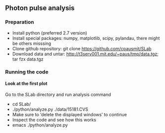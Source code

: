 ## Photon pulse analysis

### Preparation

* Install python (preferred 2.7 version)
* Install special packages: numpy, matplotlib, scipy, pylandau, there might be others misssing
* Clone github repository: git clone https://github.com/cpausmit/SLab
* Download data and untar: http://t3serv001.mit.edu/~paus/tmp/data.tgz; tar fzx data.tgz

### Running the code

#### Look at the first plot

Go to the SLab directory and run analysis command

* cd SLab/
* ./python/analyze.py ./data/15181.CVS
* Make sure to ‘delete the displayed windows’ to continue
* Inspect the code and see how this works
* emacs ./python/analyze.py
